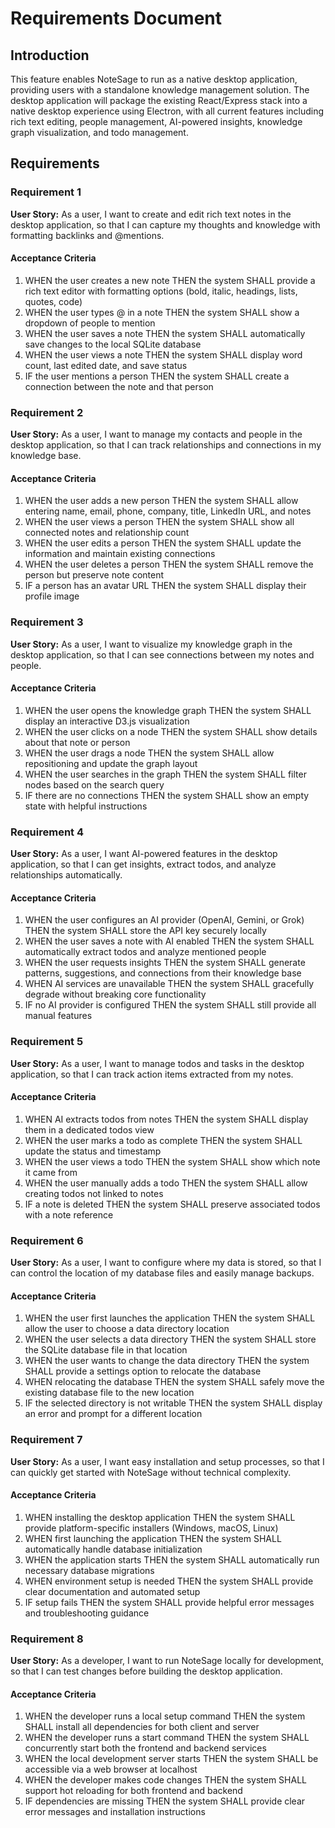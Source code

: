 # Requirements Document

## Introduction

This feature enables NoteSage to run as a native desktop application, providing users with a standalone knowledge management solution. The desktop application will package the existing React/Express stack into a native desktop experience using Electron, with all current features including rich text editing, people management, AI-powered insights, knowledge graph visualization, and todo management.

## Requirements

### Requirement 1

**User Story:** As a user, I want to create and edit rich text notes in the desktop application, so that I can capture my thoughts and knowledge with formatting backlinks and @mentions.

#### Acceptance Criteria

1. WHEN the user creates a new note THEN the system SHALL provide a rich text editor with formatting options (bold, italic, headings, lists, quotes, code)
2. WHEN the user types @ in a note THEN the system SHALL show a dropdown of people to mention
3. WHEN the user saves a note THEN the system SHALL automatically save changes to the local SQLite database
4. WHEN the user views a note THEN the system SHALL display word count, last edited date, and save status
5. IF the user mentions a person THEN the system SHALL create a connection between the note and that person

### Requirement 2

**User Story:** As a user, I want to manage my contacts and people in the desktop application, so that I can track relationships and connections in my knowledge base.

#### Acceptance Criteria

1. WHEN the user adds a new person THEN the system SHALL allow entering name, email, phone, company, title, LinkedIn URL, and notes
2. WHEN the user views a person THEN the system SHALL show all connected notes and relationship count
3. WHEN the user edits a person THEN the system SHALL update the information and maintain existing connections
4. WHEN the user deletes a person THEN the system SHALL remove the person but preserve note content
5. IF a person has an avatar URL THEN the system SHALL display their profile image

### Requirement 3

**User Story:** As a user, I want to visualize my knowledge graph in the desktop application, so that I can see connections between my notes and people.

#### Acceptance Criteria

1. WHEN the user opens the knowledge graph THEN the system SHALL display an interactive D3.js visualization
2. WHEN the user clicks on a node THEN the system SHALL show details about that note or person
3. WHEN the user drags a node THEN the system SHALL allow repositioning and update the graph layout
4. WHEN the user searches in the graph THEN the system SHALL filter nodes based on the search query
5. IF there are no connections THEN the system SHALL show an empty state with helpful instructions

### Requirement 4

**User Story:** As a user, I want AI-powered features in the desktop application, so that I can get insights, extract todos, and analyze relationships automatically.

#### Acceptance Criteria

1. WHEN the user configures an AI provider (OpenAI, Gemini, or Grok) THEN the system SHALL store the API key securely locally
2. WHEN the user saves a note with AI enabled THEN the system SHALL automatically extract todos and analyze mentioned people
3. WHEN the user requests insights THEN the system SHALL generate patterns, suggestions, and connections from their knowledge base
4. WHEN AI services are unavailable THEN the system SHALL gracefully degrade without breaking core functionality
5. IF no AI provider is configured THEN the system SHALL still provide all manual features

### Requirement 5

**User Story:** As a user, I want to manage todos and tasks in the desktop application, so that I can track action items extracted from my notes.

#### Acceptance Criteria

1. WHEN AI extracts todos from notes THEN the system SHALL display them in a dedicated todos view
2. WHEN the user marks a todo as complete THEN the system SHALL update the status and timestamp
3. WHEN the user views a todo THEN the system SHALL show which note it came from
4. WHEN the user manually adds a todo THEN the system SHALL allow creating todos not linked to notes
5. IF a note is deleted THEN the system SHALL preserve associated todos with a note reference

### Requirement 6

**User Story:** As a user, I want to configure where my data is stored, so that I can control the location of my database files and easily manage backups.

#### Acceptance Criteria

1. WHEN the user first launches the application THEN the system SHALL allow the user to choose a data directory location
2. WHEN the user selects a data directory THEN the system SHALL store the SQLite database file in that location
3. WHEN the user wants to change the data directory THEN the system SHALL provide a settings option to relocate the database
4. WHEN relocating the database THEN the system SHALL safely move the existing database file to the new location
5. IF the selected directory is not writable THEN the system SHALL display an error and prompt for a different location

### Requirement 7

**User Story:** As a user, I want easy installation and setup processes, so that I can quickly get started with NoteSage without technical complexity.

#### Acceptance Criteria

1. WHEN installing the desktop application THEN the system SHALL provide platform-specific installers (Windows, macOS, Linux)
2. WHEN first launching the application THEN the system SHALL automatically handle database initialization
3. WHEN the application starts THEN the system SHALL automatically run necessary database migrations
4. WHEN environment setup is needed THEN the system SHALL provide clear documentation and automated setup
5. IF setup fails THEN the system SHALL provide helpful error messages and troubleshooting guidance

### Requirement 8

**User Story:** As a developer, I want to run NoteSage locally for development, so that I can test changes before building the desktop application.

#### Acceptance Criteria

1. WHEN the developer runs a local setup command THEN the system SHALL install all dependencies for both client and server
2. WHEN the developer runs a start command THEN the system SHALL concurrently start both the frontend and backend services
3. WHEN the local development server starts THEN the system SHALL be accessible via a web browser at localhost
4. WHEN the developer makes code changes THEN the system SHALL support hot reloading for both frontend and backend
5. IF dependencies are missing THEN the system SHALL provide clear error messages and installation instructions